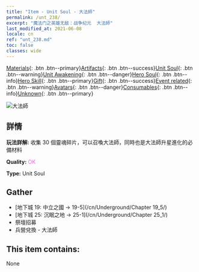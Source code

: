 ```yaml
---
title: "Item - Unit Soul - 大法師"
permalink: /unt_238/
excerpt: "魔法门之英雄无敌：战争纪元  大法師"
last_modified_at: 2021-06-08
locale: cn
ref: "unt_238.md"
toc: false
classes: wide
---
```

 [Materials](/ItemsCN/){: .btn .btn--primary}[Artifacts](/ItemsCN/Artifacts/){: .btn .btn--success}[Unit Soul](/ItemsCN/UnitSoul/){: .btn .btn--warning}[Unit Awakening](/ItemsCN/UnitAwakening/){: .btn .btn--danger}[Hero Soul](/ItemsCN/HeroSoul/){: .btn .btn--info}[Hero Skill](/ItemsCN/HeroSkill/){: .btn .btn--primary}[Gift](/ItemsCN/Gift/){: .btn .btn--success}[Event related](/ItemsCN/Events/){: .btn .btn--warning}[Avatars](/ItemsCN/Avatars/){: .btn .btn--danger}[Consumables](/ItemsCN/Consumables/){: .btn .btn--info}[Unknown](/ItemsCN/Unknown/){: .btn .btn--primary}

 ![大法師](/images/u/ti_dafashi.jpg)

## 詳情
 **玩法詳解:** 收集 30 個靈魂碎片，可以召喚大法師，同時也是大法師升星進化的必備材料

 **Quality:** <span style="color: #DA70D6">OK</span>

 **Type:** Unit Soul

## Gather

*    [地下城 19: 中立之國 -> 19-5](/cn/Underground/Chapter 19_5/) 
*    [地下城 25: 沉眠之地 -> 25-1](/cn/Underground/Chapter 25_1/) 
*    祭壇招募 
*    兵營兌換 - 大法師 

## This item contains:

  None

